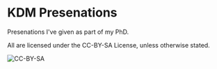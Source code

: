 KDM Presenations
================


Presenations I've given as part of my PhD.

All are licensed under the CC-BY-SA License, unless otherwise stated.

![CC-BY-SA](http://mirrors.creativecommons.org/presskit/buttons/88x31/png/by-sa.png)
